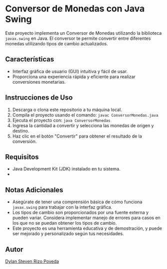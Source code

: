 
# Conversor de Monedas con Java Swing

Este proyecto implementa un Conversor de Monedas utilizando la biblioteca `javax.swing` en Java. El conversor te permite convertir entre diferentes monedas utilizando tipos de cambio actualizados.

## Características

- Interfaz gráfica de usuario (GUI) intuitiva y fácil de usar.
- Proporciona una experiencia rápida y eficiente para realizar conversiones monetarias.

## Instrucciones de Uso

1. Descarga o clona este repositorio a tu máquina local.
2. Compila el proyecto usando el comando: `javac ConversorMonedas.java`
3. Ejecuta el proyecto con: `java ConversorMonedas`
4. Ingresa la cantidad a convertir y selecciona las monedas de origen y destino.
5. Haz clic en el botón "Convertir" para obtener el resultado de la conversión.

## Requisitos

- Java Development Kit (JDK) instalado en tu sistema.
- 
## Notas Adicionales

- Asegúrate de tener una comprensión básica de cómo funciona `javax.swing` para trabajar con la interfaz gráfica.
- Los tipos de cambio son proporcionados por una fuente externa y pueden variar. Considera implementar manejo de errores para casos en los que no se puedan obtener los tipos de cambio.
- Este proyecto es una herramienta educativa y de demostración, y puede ser mejorado y personalizado según tus necesidades.

## Autor

[Dylan Steven Rizo Poveda](https://github.com/XxDylanRxX)


